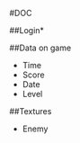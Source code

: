 #DOC

##Login*

##Data on game
   * Time
   * Score
   * Date
   * Level
   
   
##Textures
   * Enemy
   

